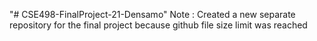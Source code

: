 "# CSE498-FinalProject-21-Densamo" 
Note : Created a new separate repository for the final project because github file size
limit was reached 